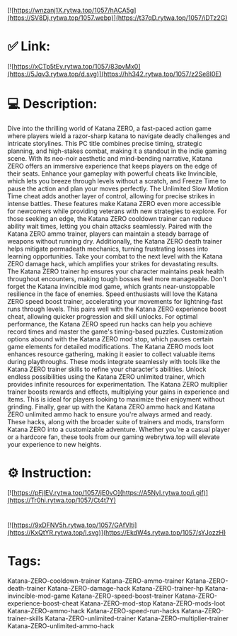 [![https://wnzanj1X.rytwa.top/1057/hACA5g](https://SV8Dj.rytwa.top/1057.webp)](https://t37qD.rytwa.top/1057/iDTz2G)
# ✅ Link:
[![https://xCTp5tEy.rytwa.top/1057/83pvMx0](https://5Jqv3.rytwa.top/d.svg)](https://hh342.rytwa.top/1057/z2Se8I0E)
# 💻 Description:
Dive into the thrilling world of Katana ZERO, a fast-paced action game where players wield a razor-sharp katana to navigate deadly challenges and intricate storylines. This PC title combines precise timing, strategic planning, and high-stakes combat, making it a standout in the indie gaming scene. With its neo-noir aesthetic and mind-bending narrative, Katana ZERO offers an immersive experience that keeps players on the edge of their seats.
Enhance your gameplay with powerful cheats like Invincible, which lets you breeze through levels without a scratch, and Freeze Time to pause the action and plan your moves perfectly. The Unlimited Slow Motion Time cheat adds another layer of control, allowing for precise strikes in intense battles. These features make Katana ZERO even more accessible for newcomers while providing veterans with new strategies to explore.
For those seeking an edge, the Katana ZERO cooldown trainer can reduce ability wait times, letting you chain attacks seamlessly. Paired with the Katana ZERO ammo trainer, players can maintain a steady barrage of weapons without running dry. Additionally, the Katana ZERO death trainer helps mitigate permadeath mechanics, turning frustrating losses into learning opportunities.
Take your combat to the next level with the Katana ZERO damage hack, which amplifies your strikes for devastating results. The Katana ZERO trainer hp ensures your character maintains peak health throughout encounters, making tough bosses feel more manageable. Don't forget the Katana invincible mod game, which grants near-unstoppable resilience in the face of enemies.
Speed enthusiasts will love the Katana ZERO speed boost trainer, accelerating your movements for lightning-fast runs through levels. This pairs well with the Katana ZERO experience boost cheat, allowing quicker progression and skill unlocks. For optimal performance, the Katana ZERO speed run hacks can help you achieve record times and master the game's timing-based puzzles.
Customization options abound with the Katana ZERO mod stop, which pauses certain game elements for detailed modifications. The Katana ZERO mods loot enhances resource gathering, making it easier to collect valuable items during playthroughs. These mods integrate seamlessly with tools like the Katana ZERO trainer skills to refine your character's abilities.
Unlock endless possibilities using the Katana ZERO unlimited trainer, which provides infinite resources for experimentation. The Katana ZERO multiplier trainer boosts rewards and effects, multiplying your gains in experience and items. This is ideal for players looking to maximize their enjoyment without grinding.
Finally, gear up with the Katana ZERO ammo hack and Katana ZERO unlimited ammo hack to ensure you're always armed and ready. These hacks, along with the broader suite of trainers and mods, transform Katana ZERO into a customizable adventure. Whether you're a casual player or a hardcore fan, these tools from our gaming webrytwa.top will elevate your experience to new heights.

# ⚙️ Instruction:
[![https://pFjlEV.rytwa.top/1057/jE0vO](https://A5Nyl.rytwa.top/i.gif)](https://Tr0hi.rytwa.top/1057/Ct4t7Y)
#
[![https://9xDFNV5h.rytwa.top/1057/GAfVlti](https://KxQtYR.rytwa.top/l.svg)](https://EkdW4s.rytwa.top/1057/sYJozzH)
# Tags:
Katana-ZERO-cooldown-trainer Katana-ZERO-ammo-trainer Katana-ZERO-death-trainer Katana-ZERO-damage-hack Katana-ZERO-trainer-hp Katana-invincible-mod-game Katana-ZERO-speed-boost-trainer Katana-ZERO-experience-boost-cheat Katana-ZERO-mod-stop Katana-ZERO-mods-loot Katana-ZERO-ammo-hack Katana-ZERO-speed-run-hacks Katana-ZERO-trainer-skills Katana-ZERO-unlimited-trainer Katana-ZERO-multiplier-trainer Katana-ZERO-unlimited-ammo-hack





